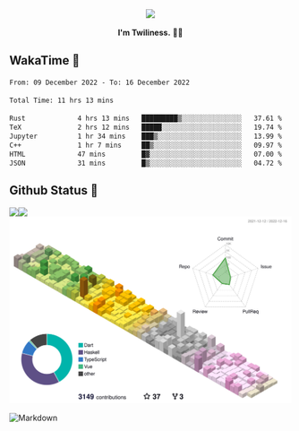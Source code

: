 <div align="center">
<img src="https://images.weserv.nl/?url=avatars.githubusercontent.com/u/10475770?v=4&h=360&w=360&fit=cover&mask=circle&maxage=7d"/>
</div>

<div align="center">

**I'm Twiliness.** 👋🏻

</div>

## WakaTime 🧐

<!--START_SECTION:waka-->

```text
From: 09 December 2022 - To: 16 December 2022

Total Time: 11 hrs 13 mins

Rust             4 hrs 13 mins   █████████▒░░░░░░░░░░░░░░░   37.61 %
TeX              2 hrs 12 mins   █████░░░░░░░░░░░░░░░░░░░░   19.74 %
Jupyter          1 hr 34 mins    ███▒░░░░░░░░░░░░░░░░░░░░░   13.99 %
C++              1 hr 7 mins     ██▒░░░░░░░░░░░░░░░░░░░░░░   09.97 %
HTML             47 mins         █▓░░░░░░░░░░░░░░░░░░░░░░░   07.00 %
JSON             31 mins         █▒░░░░░░░░░░░░░░░░░░░░░░░   04.72 %
```

<!--END_SECTION:waka-->

## Github Status 🥰

<div> 
	<a href="https://github.com/DarkHighness">
		<img align="left" src="https://github-readme-stats.vercel.app/api?username=DarkHighness&show_icons=true&icon_color=805AD5&text_color=718096&bg_color=ffffff&hide_border=true&count_private=true" />
	</a>
	<a href="https://github.com/DarkHighness">
		<img align="left" src="https://github-readme-stats.vercel.app/api/top-langs/?username=DarkHighness&show_icons=true&icon_color=805AD5&text_color=718096&bg_color=ffffff&hide_border=true&count_private=true">
	</a>
</div>

![3D-Profile](https://raw.githubusercontent.com/DarkHighness/DarkHighness/master/profile-3d-contrib/profile-south-season-animate.svg)



 ![Markdown](https://img.shields.io/badge/markdown%20💘-%23000000.svg?style=for-the-badge&logo=markdown&logoColor=white)
